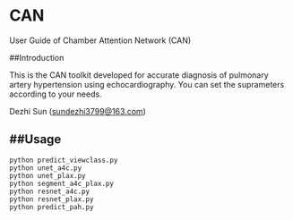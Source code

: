 # CAN

User Guide of Chamber Attention Network (CAN)

##Introduction

This is the CAN toolkit developed for accurate diagnosis of pulmonary artery hypertension using echocardiography. You can set the suprameters according to your needs.

Dezhi Sun (sundezhi3799@163.com) 

##Usage
---
```python predict_viewclass.py```<br>
```python unet_a4c.py```<br>
```python unet_plax.py```<br>
```python segment_a4c_plax.py```<br>
```python resnet_a4c.py```<br>
```python resnet_plax.py```<br>
```python predict_pah.py```

